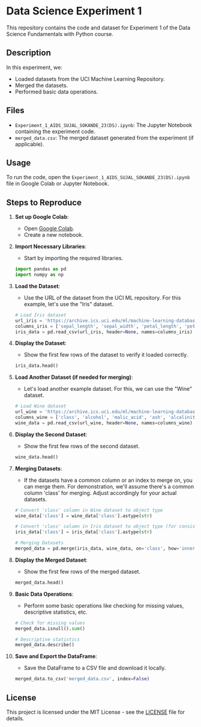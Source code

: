 # Data Science Experiment 1

This repository contains the code and dataset for Experiment 1 of the Data Science Fundamentals with Python course.

## Description

In this experiment, we:
- Loaded datasets from the UCI Machine Learning Repository.
- Merged the datasets.
- Performed basic data operations.

## Files

- `Experiment_1_AIDS_SUJAL_SOKANDE_23(DS).ipynb`: The Jupyter Notebook containing the experiment code.
- `merged_data.csv`: The merged dataset generated from the experiment (if applicable).

## Usage

To run the code, open the `Experiment_1_AIDS_SUJAL_SOKANDE_23(DS).ipynb` file in Google Colab or Jupyter Notebook.

## Steps to Reproduce

1. **Set up Google Colab**:
   - Open [Google Colab](https://colab.research.google.com/).
   - Create a new notebook.

2. **Import Necessary Libraries**:
   - Start by importing the required libraries.

    ```python
    import pandas as pd
    import numpy as np
    ```

3. **Load the Dataset**:
   - Use the URL of the dataset from the UCI ML repository. For this example, let's use the "Iris" dataset.

    ```python
    # Load Iris dataset
    url_iris = 'https://archive.ics.uci.edu/ml/machine-learning-databases/iris/iris.data'
    columns_iris = ['sepal_length', 'sepal_width', 'petal_length', 'petal_width', 'class']
    iris_data = pd.read_csv(url_iris, header=None, names=columns_iris)
    ```

4. **Display the Dataset**:
   - Show the first few rows of the dataset to verify it loaded correctly.

    ```python
    iris_data.head()
    ```

5. **Load Another Dataset (if needed for merging)**:
   - Let's load another example dataset. For this, we can use the "Wine" dataset.

    ```python
    # Load Wine dataset
    url_wine = 'https://archive.ics.uci.edu/ml/machine-learning-databases/wine/wine.data'
    columns_wine = ['class', 'alcohol', 'malic_acid', 'ash', 'alcalinity_of_ash', 'magnesium', 'total_phenols', 'flavanoids', 'nonflavanoid_phenols', 'proanthocyanins', 'color_intensity', 'hue', 'od280/od315_of_diluted_wines', 'proline']
    wine_data = pd.read_csv(url_wine, header=None, names=columns_wine)
    ```

6. **Display the Second Dataset**:
   - Show the first few rows of the second dataset.

    ```python
    wine_data.head()
    ```

7. **Merging Datasets**:
   - If the datasets have a common column or an index to merge on, you can merge them. For demonstration, we'll assume there's a common column 'class' for merging. Adjust accordingly for your actual datasets.

    ```python
    # Convert 'class' column in Wine dataset to object type
    wine_data['class'] = wine_data['class'].astype(str)

    # Convert 'class' column in Iris dataset to object type (for consistency, although it should already be object)
    iris_data['class'] = iris_data['class'].astype(str)

    # Merging Datasets
    merged_data = pd.merge(iris_data, wine_data, on='class', how='inner')
    ```

8. **Display the Merged Dataset**:
   - Show the first few rows of the merged dataset.

    ```python
    merged_data.head()
    ```

9. **Basic Data Operations**:
   - Perform some basic operations like checking for missing values, descriptive statistics, etc.

    ```python
    # Check for missing values
    merged_data.isnull().sum()

    # Descriptive statistics
    merged_data.describe()
    ```

10. **Save and Export the DataFrame**:
    - Save the DataFrame to a CSV file and download it locally.

    ```python
    merged_data.to_csv('merged_data.csv', index=False)
    ```

## License

This project is licensed under the MIT License - see the [LICENSE](LICENSE) file for details.
